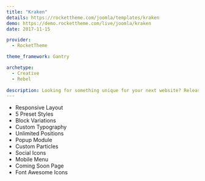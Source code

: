 ```yaml
---
title: "Kraken"
details: https://rockettheme.com/joomla/templates/kraken
demo: https://demo.rockettheme.com/live/joomla/kraken
date: 2017-11-15

provider: 
  - RocketTheme

theme_framework: Gantry

archetype:
  - Creative
  - Rebel
  
description: Looking for something unique for your next website? Release the Kraken! Kraken is our latest Joomla template and it's powered by our modern Gantry 5 framework, packed with features, and ready to take your site to new heights!
---
```


* Responsive Layout
* 5 Preset Styles
* Block Variations
* Custom Typography
* Unlimited Positions
* Popup Module
* Custom Particles
* Social Icons
* Mobile Menu
* Coming Soon Page
* Font Awesome Icons	